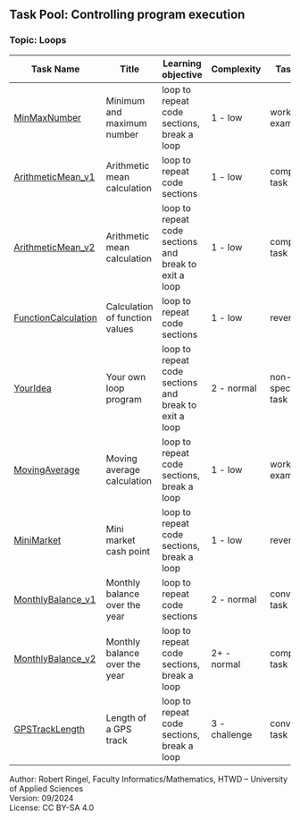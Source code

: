 ## Task Pool: Controlling program execution

### Topic: Loops


| **Task Name**                                    | **Title**                             | **Learning objective**                                            | **Complexity** | **Task type**          |
| ------------------------------------------------ | ------------------------------------- | ----------------------------------------------------------------- | -------------- | ---------------------- |
| [MinMaxNumber](MinMaxNumber.md)                  | Minimum and maximum number            | loop to repeat code sections, break a loop                        | 1 - low        | worked out example     |
| [ArithmeticMean_v1](ArithmeticMean_v1.md)        | Arithmetic mean calculation           | loop to repeat code sections                                      | 1 - low        | completion task        |
| [ArithmeticMean_v2](ArithmeticMean_v2.md)        | Arithmetic mean calculation           | loop to repeat code sections and break to exit a loop             | 1 - low        | completion task        |
| [FunctionCalculation](FunctionCalculation.md)    | Calculation of function values        | loop to repeat code sections                                      | 1 - low        | reverse task           |
| [YourIdea](YourIdea.md)                          | Your own loop program                 | loop to repeat code sections and break to exit a loop             | 2 - normal     | non-specific goal task |
| [MovingAverage](MovingAverage.md)                | Moving average calculation            | loop to repeat code sections, break a loop                        | 1 - low        | worked out example     |
| [MiniMarket](MiniMarket.md)                      | Mini market cash point                | loop to repeat code sections, break a loop                        | 1 - low        | reverse task           |
| [MonthlyBalance_v1](MonthlyBalance_v1.md)        | Monthly balance over the year         | loop to repeat code sections                                      | 2 - normal     | conventional task      |
| [MonthlyBalance_v2](MonthlyBalance_v2.md)        | Monthly balance over the year         | loop to repeat code sections, break a loop                        | 2+ - normal    | completion task        |
| [GPSTrackLength](GPSTrackLength.md)              | Length of a GPS track                 | loop to repeat code sections, break a loop                        | 3 - challenge  | conventional task      |

Author: Robert Ringel, Faculty Informatics/Mathematics, HTWD – University of Applied Sciences  
Version: 09/2024            
License: CC BY-SA 4.0
